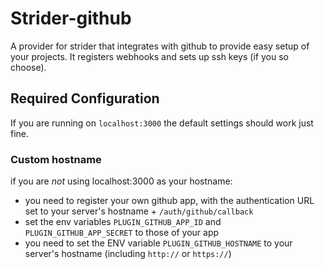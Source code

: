 
# Strider-github

A provider for strider that integrates with github to provide easy setup of
your projects. It registers webhooks and sets up ssh keys (if you so choose).

## Required Configuration

If you are running on `localhost:3000` the default settings should work just fine.

### Custom hostname

if you are *not* using localhost:3000 as your hostname:

- you need to register your own github app, with the authentication URL set to your server's hostname + `/auth/github/callback`
- set the env variables `PLUGIN_GITHUB_APP_ID` and `PLUGIN_GITHUB_APP_SECRET` to those of your app
- you need to set the ENV variable `PLUGIN_GITHUB_HOSTNAME` to your server's hostname (including `http://` or `https://`)
